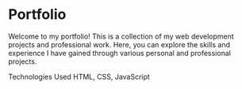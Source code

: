 # Portfolio


Welcome to my portfolio! This is a collection of my web development projects and professional work. Here, you can explore the skills and experience I have gained through various personal and professional projects.

Technologies Used
HTML, CSS, JavaScript
